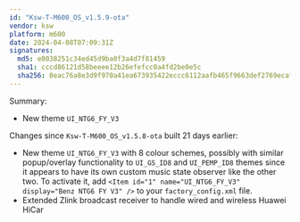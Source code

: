 ```yaml
---
id: "Ksw-T-M600_OS_v1.5.9-ota"
vendor: ksw
platform: m600
date: 2024-04-08T07:09:31Z
signatures:
  md5: e8038251c34ed45d9ba0f3a4d7f81459
  sha1: cccd86121d58beeee12b26efefcc0a4fd2be0e5c
  sha256: 0eac76a8e3d9f970a41ea673935422eccc6112aafb465f9663def2769ecaf347
---
```

Summary:
- New theme `UI_NTG6_FY_V3`

Changes since `Ksw-T-M600_OS_v1.5.8-ota` built 21 days earlier:
- New theme `UI_NTG6_FY_V3` with 8 colour schemes, possibly with similar popup/overlay functionality to `UI_GS_ID8` and `UI_PEMP_ID8` themes since it appears to have its own custom music state observer like the other two. To activate it, add `<Item id="1" name="UI_NTG6_FY_V3" display="Benz NTG6 FY V3" />` to your `factory_config.xml` file.
- Extended Zlink broadcast receiver to handle wired and wireless Huawei HiCar
